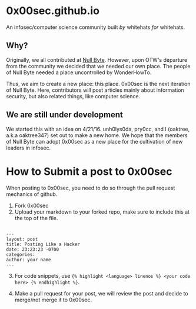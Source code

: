 # 0x00sec.github.io
An infosec/computer science community built <i>by</i> whitehats <i>for</i> whitehats.

## Why?

Originally, we all contributed at <a href="http://null-byte.wonderhowto.com/">Null Byte</a>. However, upon OTW's departure
from the community
we decided that we needed our own place. The people of Null Byte needed a place uncontrolled by WonderHowTo.

Thus, we aim to create a new place: this place. 0x00sec is the next iteration of Null Byte. Here, contributors will post articles
mainly about information security, but also related things, like computer science.

## We are still under development

We started this with an idea on 4/21/16. unh0lys0da, pry0cc, and I (oaktree, a.k.a oaktree347) set out to make a new home.
We hope that the members of Null Byte can adopt 0x00sec as a new place for the cultivation of new leaders in infosec.

# How to Submit a post to 0x00sec
When posting to 0x00sec, you need to do so through the pull request mechanics of github. 

1. Fork 0x00sec
2. Upload your markdown to your forked repo, make sure to include this at the top of the file.

<code>
---
layout: post
title: Posting Like a Hacker
date: 23:23:23 -0700
categories:
author: your name
---
</code>

3. For code snippets, use `{% highlight <language> linenos %} <your code here> {% endhighlight %}`.

4. Make a pull request for your post, we will review the post and decide to merge/not merge it to 0x00sec. 


